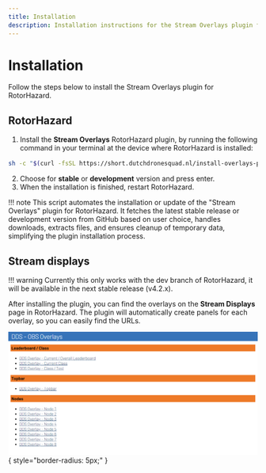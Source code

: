 ```yaml
---
title: Installation
description: Installation instructions for the Stream Overlays plugin for RotorHazard.
---
```


# Installation

Follow the steps below to install the Stream Overlays plugin for RotorHazard.

## RotorHazard

1. Install the **Stream Overlays** RotorHazard plugin, by running the following command in your terminal at the device where RotorHazard is installed:
``` bash
sh -c "$(curl -fsSL https://short.dutchdronesquad.nl/install-overlays-plugin)"
```

2. Choose for **stable** or **development** version and press enter.
3. When the installation is finished, restart RotorHazard.

!!! note
    This script automates the installation or update of the "Stream Overlays" plugin for RotorHazard. It fetches the latest stable release or development version from GitHub based on user choice, handles downloads, extracts files, and ensures cleanup of temporary data, simplifying the plugin installation process.

## Stream displays

!!! warning
    Currently this only works with the dev branch of RotorHazard, it will be available in the next stable release (v4.2.x).

After installing the plugin, you can find the overlays on the **Stream Displays** page in RotorHazard. The plugin will automatically create panels for each overlay, so you can easily find the URLs.

![alt stream displays](../assets/img/stream_overlays-page.png){ style="border-radius: 5px;" }